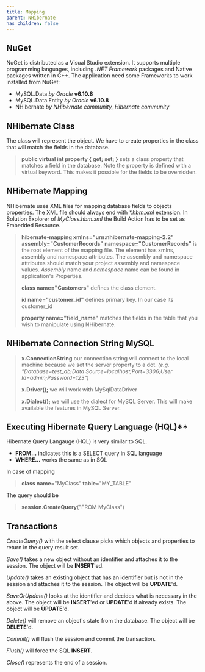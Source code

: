 ```yaml
---
title: Mapping
parent: NHibernate
has_children: false
---
```


## NuGet

NuGet is distributed as a Visual Studio extension. It supports multiple programming languages, including _.NET Framework_ packages and Native packages written in C++.
The application need some Frameworks to work installed from NuGet:
* MySQL.Data _by Oracle_ **v6.10.8**
* MySQL.Data.Entity _by Oracle_ **v6.10.8**
* NHibernate _by NHibernate community, Hibernate community_

## NHibernate Class

The class will represent the object. We have to create properties in the class that will match the fields in the database. 
> **public virtual int property { get; set; }** sets a class property that matches a field in the database. Note the property is defined with a virtual keyword. This makes it possible for the fields to be overridden.

## NHibernate Mapping

NHibernate uses XML files for mapping database fields to objects properties. The XML file should always end with _*.hbm.xml_ extension. In Solution Explorer of _MyClass.hbm.xml_ the Build Action has to be set as Embedded Resource.
> **hibernate-mapping xmlns="urn:nhibernate-mapping-2.2" assembly="CustomerRecords" namespace="CustomerRecords"** is the root element of the mapping file. The element has xmlns, assembly and namespace attributes. The assembly and namespace attributes should match your project assembly and namespace values. _Assembly_ name and _namespace_ name can be found in application's Properties.
>
> **class name="Customers"** defines the class element.
>
> **id name="customer_id"** defines primary key. In our case its customer_id
>
> **property name="field_name"** matches the fields in the table that you wish to manipulate using NHibernate.

## NHibernate Connection String MySQL

> **x.ConnectionString** our connection string will connect to the local machine because we set the server property to a dot. _(e.g. "Database=test_db;Data Source=localhost;Port=3306;User Id=admin;Password=123")_
>
> **x.Driver<MySqlDataDriver>();** we will work with MySqlDataDriver
>
> **x.Dialect<MySQL55Dialect>();** we will use the dialect for MySQL Server. This will make available the features in MySQL Server.

## Executing Hibernate Query Language (HQL)**

Hibernate Query Langauge (HQL) is very similar to SQL.
* **FROM…** indicates this is a SELECT query in SQL language
* **WHERE…** works the same as in SQL

In case of mapping
> **class name**="MyClass" **table**="MY_TABLE"

The query should be
> **session.CreateQuery**("FROM MyClass")

## Transactions

_CreateQuery()_ with the select clause picks which objects and properties to return in the query result set.

_Save()_ takes a new object without an identifier and attaches it to the session. The object will be **INSERT**'ed.

_Update()_ takes an existing object that has an identifier but is not in the session and attaches it to the session. The object will be **UPDATE**'d.

_SaveOrUpdate()_ looks at the identifier and decides what is necessary in the above. The object will be **INSERT**'ed or **UPDATE**'d if already exists. The object will be **UPDATE**'d.

_Delete()_ will remove an object's state from the database. The object will be **DELETE**'d.

_Commit()_ will flush the session and commit the transaction.

_Flush()_ will force the SQL **INSERT**.

_Close()_ represents the end of a session.